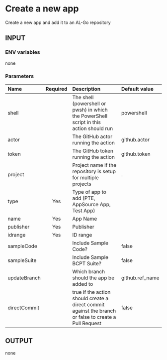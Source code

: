 # Create a new app

Create a new app and add it to an AL-Go repository

## INPUT

### ENV variables

none

### Parameters

| Name | Required | Description | Default value |
| :-- | :-: | :-- | :-- |
| shell | | The shell (powershell or pwsh) in which the PowerShell script in this action should run | powershell |
| actor | | The GitHub actor running the action | github.actor |
| token | | The GitHub token running the action | github.token |
| project | | Project name if the repository is setup for multiple projects | . |
| type | Yes | Type of app to add (PTE, AppSource App, Test App) | |
| name | Yes | App Name | |
| publisher | Yes | Publisher | |
| idrange | Yes | ID range | |
| sampleCode | | Include Sample Code? | false |
| sampleSuite | | Include Sample BCPT Suite? | false |
| updateBranch | | Which branch should the app be added to | github.ref_name |
| directCommit | | true if the action should create a direct commit against the branch or false to create a Pull Request | false |

## OUTPUT

none
